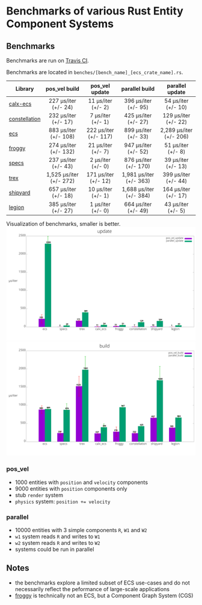 # Benchmarks of various Rust Entity Component Systems

## Benchmarks
Benchmarks are run on [Travis CI](https://travis-ci.org/lschmierer/ecs_bench/).

Benchmarks are located in `benches/[bench_name]_[ecs_crate_name].rs`.

 Library         | pos_vel build                 | pos_vel update                 | parallel build                 | parallel update
 --------------- |:-----------------------------:|:------------------------------:|:------------------------------:|:--------------------------------:
 [calx-ecs]      | 227 µs/iter (+/- 24)      | 11 µs/iter (+/- 2)      | 396 µs/iter (+/- 95)      | 54 µs/iter (+/- 10)
 [constellation] | 232 µs/iter (+/- 17) | 7 µs/iter (+/- 1) | 425 µs/iter (+/- 27) | 129 µs/iter (+/- 22)
 [ecs]           | 883 µs/iter (+/- 108)           | 222 µs/iter (+/- 117)           | 899 µs/iter (+/- 33)           | 2,289 µs/iter (+/- 206)
 [froggy]        | 274 µs/iter (+/- 132)        | 21 µs/iter (+/- 7)        | 947 µs/iter (+/- 52)        | 51 µs/iter (+/- 8)
 [specs]         | 237 µs/iter (+/- 43)         | 2 µs/iter (+/- 0)         | 876 µs/iter (+/- 170)         | 39 µs/iter (+/- 13)
 [trex]          | 1,525 µs/iter (+/- 272)          | 171 µs/iter (+/- 12)          | 1,981 µs/iter (+/- 363)          | 399 µs/iter (+/- 44)
 [shipyard]      | 657 µs/iter (+/- 18)      | 10 µs/iter (+/- 1)      | 1,688 µs/iter (+/- 384)      | 164 µs/iter (+/- 17)
 [legion]        | 385 µs/iter (+/- 27)        | 1 µs/iter (+/- 0)        | 664 µs/iter (+/- 49)        | 43 µs/iter (+/- 5)

[calx-ecs]: https://github.com/rsaarelm/calx-ecs
[constellation]: https://github.com/TomGillen/constellation/
[ecs]: https://github.com/HeroesGrave/ecs-rs/
[froggy]: https://github.com/kvark/froggy/
[specs]: https://github.com/slide-rs/specs/
[trex]: https://github.com/rcolinray/trex/
[shipyard]: https://github.com/leudz/shipyard/
[legion]: https://github.com/amethyst/legion/


Visualization of benchmarks, smaller is better.
![update benchmarks graph](./graph/update.png)
![build benchmarks graph](./graph/build.png)

### pos_vel
 * 1000 entities with `position` and `velocity` components
 * 9000 entities with `position` components only
 * stub `render` system
 * `physics` system: `position += velocity`

### parallel
 * 10000 entities with 3 simple components `R`, `W1` and `W2`
 * `w1` system reads `R` and writes to `W1`
 * `w2` system reads `R` and writes to `W2`
 * systems could be run in parallel

## Notes
 * the benchmarks explore a limited subset of ECS use-cases and do not necessarily reflect the peformance of large-scale applications
 * [froggy](https://github.com/kvark/froggy) is technically not an ECS, but a Component Graph System (CGS)
